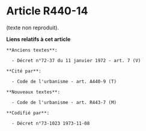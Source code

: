 # Article R440-14

(texte non reproduit).

**Liens relatifs à cet article**

	**Anciens textes**:

	  - Décret n°72-37 du 11 janvier 1972 - art. 7 (V)

	**Cité par**:

	  - Code de l'urbanisme - art. A440-9 (T)

	**Nouveaux textes**:

	  - Code de l'urbanisme - art. R443-7 (M)

	**Codifié par**:

	  - Décret n°73-1023 1973-11-08
